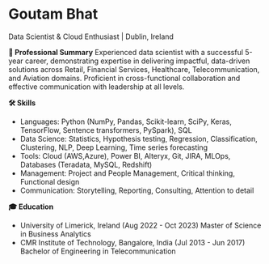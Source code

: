 # Goutam Bhat
  Data Scientist & Cloud Enthusiast | Dublin, Ireland

**🚀 Professional Summary**
Experienced data scientist with a successful 5-year career, demonstrating expertise in delivering impactful, data-driven solutions across Retail, Financial Services, Healthcare, Telecommunication, and Aviation domains. Proficient in cross-functional collaboration and effective communication with leadership at all levels.

**🛠️ Skills**
- Languages: Python (NumPy, Pandas, Scikit-learn, SciPy, Keras, TensorFlow, Sentence transformers, PySpark), SQL
- Data Science: Statistics, Hypothesis testing, Regression, Classification, Clustering, NLP, Deep Learning, Time series forecasting
- Tools: Cloud (AWS,Azure), Power BI, Alteryx, Git, JIRA, MLOps, Databases (Teradata, MySQL, Redshift)
- Management: Project and People Management, Critical thinking, Functional design
- Communication: Storytelling, Reporting, Consulting, Attention to detail

**🎓 Education**
- University of Limerick, Ireland (Aug 2022 - Oct 2023)
  Master of Science in Business Analytics
- CMR Institute of Technology, Bangalore, India (Jul 2013 - Jun 2017)
  Bachelor of Engineering in Telecommunication


